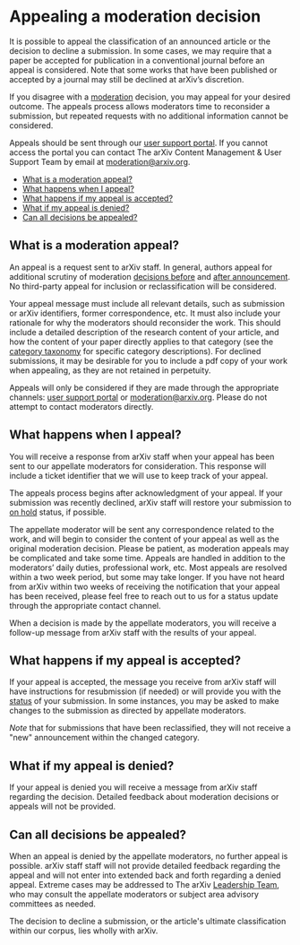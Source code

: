 # Appealing a moderation decision 

It is possible to appeal the classification of an announced article or the decision to decline a submission. In some cases, we may require that a paper be accepted for publication in a conventional journal before an appeal is considered. Note that some works that have been published or accepted by a journal may still be declined at arXiv’s discretion.

If you disagree with a [moderation](/help/moderation) decision, you may appeal for your desired outcome. The appeals process allows moderators time to reconsider a submission, but repeated requests with no additional information cannot be considered.

Appeals should be sent through our [user support portal](https://arxiv.org/support/moderation_help). If you cannot access the portal you can contact The arXiv Content Management & User Support Team by email at moderation@arxiv.org. 

- [What is a moderation appeal?](#what-is)
- [What happens when I appeal?](#what-happens)
- [What happens if my appeal is accepted?](#accepted)
- [What if my appeal is denied?](#denied)
- [Can all decisions be appealed?](#final)

<span id="what-is"></span>
## What is a moderation appeal?

An appeal is a request sent to arXiv staff. In general, authors appeal for additional scrutiny of moderation [decisions before](/help/moderation#what-policies) and [after announcement](/help/moderation#policies-after). No third-party appeal for inclusion or reclassification will be considered. 

Your appeal message must include all relevant details, such as submission or arXiv identifiers, former correspondence, etc. It must also include your rationale for why the moderators should reconsider the work. This should include a detailed description of the research content of your article, and how the content of your paper directly applies to that category (see the [category taxonomy](/category_taxonomy) for specific category descriptions). For declined submissions, it may be desirable for you to include a pdf copy of your work when appealing, as they are not retained in perpetuity. 

Appeals will only be considered if they are made through the appropriate channels: [user support portal](https://arxiv.org/support/moderation_help) or moderation@arxiv.org. Please do not attempt to contact moderators directly.  

<span id="what-happens"></span>
## What happens when I appeal?

You will receive a response from arXiv staff when your appeal has been sent to our appellate moderators for consideration. This response will include a ticket identifier that we will use to keep track of your appeal. 

The appeals process begins after acknowledgment of your appeal. If your submission was recently declined, arXiv staff will restore your submission to [on hold](/help/submit_status#on_hold) status, if possible.  

The appellate moderator will be sent any correspondence related to the work, and will begin to consider the content of your appeal as well as the original moderation decision. Please be patient, as moderation appeals may be complicated and take some time. Appeals are handled in addition to the moderators’ daily duties, professional work, etc. Most appeals are resolved within a two week period, but some may take longer. If you have not heard from arXiv within two weeks of receiving the notification that your appeal has been received, please feel free to reach out to us for a status update through the appropriate contact channel.

When a decision is made by the appellate moderators, you will receive a follow-up message from arXiv staff with the results of your appeal. 

<span id="accepted"></span>
## What happens if my appeal is accepted? 

If your appeal is accepted, the message you receive from arXiv staff will have instructions for resubmission (if needed) or will provide you with the [status](/help/submit_status) of your submission. In some instances, you may be asked to make changes to the submission as directed by appellate moderators. 

*Note* that for submissions that have been reclassified, they will not receive a "new" announcement within the changed category. 

<span id="denied"></span>
## What if my appeal is denied?

If your appeal is denied you will receive a message from arXiv staff regarding the decision. Detailed feedback about moderation decisions or appeals will not be provided.

<span id="final"></span>
## Can all decisions be appealed? 

When an appeal is denied by the appellate moderators, no further appeal is possible. arXiv staff staff will not provide detailed feedback regarding the appeal and will not enter into extended back and forth regarding a denied appeal. Extreme cases may be addressed to The arXiv [Leadership Team](/about/people/leadership_team), who may consult the appellate moderators or subject area advisory committees as needed. 

The decision to decline a submission, or the article's ultimate classification within our corpus, lies wholly with arXiv.
